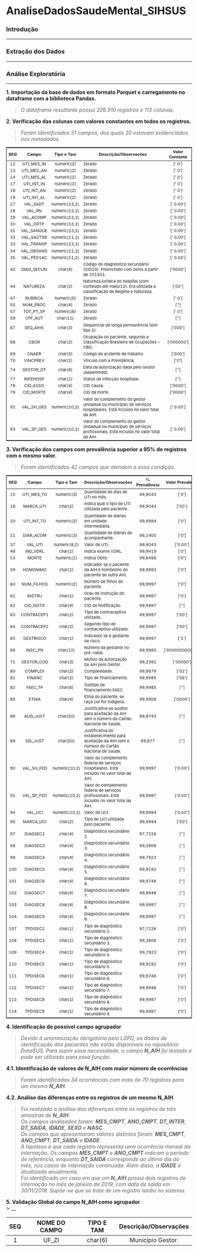 # AnaliseDadosSaudeMental_SIHSUS

### Introdução
---

### Extração dos Dados
---

### Análise Exploratória
---
**1. Importação da base de dados em formato Parquet e carregamento no dataframe com a biblioteca Pandas.**
   > _O dataframe resultante possui 326.910 registros e 113 colunas._

**2. Verificação das colunas com valores constantes em todos os registros.**
   > _Foram identificados 31 campos, dos quais 20 estavam evidenciados nos metadados._

<div style="text-align: center;">
    <table style="font-size: 11px; border: 1px solid black; border-collapse: collapse; width: 100%;">
    <thead>
        <tr>
        <th style="text-align: center;">SEQ</th>
        <th style="text-align: center;">Campo</th>
        <th style="text-align: center;">Tipo e Tam</th>
        <th>Descrição/Observações</th>
        <th style="text-align: center;">Valor Contante</th>
        </tr>
    </thead>
    <tbody>
        <tr><td style="text-align: center;">12</td><td style="text-align: center;">UTI_MES_IN</td><td style="text-align: center;">numeric(2)</td><td>Zerado</td><td style="text-align: center;">[' 0']</td></tr>
        <tr><td style="text-align: center;">13</td><td style="text-align: center;">UTI_MES_AN</td><td style="text-align: center;">numeric(2)</td><td>Zerado</td><td style="text-align: center;">[' 0']</td></tr>
        <tr><td style="text-align: center;">14</td><td style="text-align: center;">UTI_MES_AL</td><td style="text-align: center;">numeric(2)</td><td>Zerado</td><td style="text-align: center;">[' 0']</td></tr>
        <tr><td style="text-align: center;">17</td><td style="text-align: center;">UTI_INT_IN</td><td style="text-align: center;">numeric(2)</td><td>Zerado</td><td style="text-align: center;">[' 0']</td></tr>
        <tr><td style="text-align: center;">18</td><td style="text-align: center;">UTI_INT_AN</td><td style="text-align: center;">numeric(2)</td><td>Zerado</td><td style="text-align: center;">[' 0']</td></tr>
        <tr><td style="text-align: center;">19</td><td style="text-align: center;">UTI_INT_AL</td><td style="text-align: center;">numeric(2)</td><td>Zerado</td><td style="text-align: center;">[' 0']</td></tr>
        <tr><td style="text-align: center;">27</td><td style="text-align: center;">VAL_SADT</td><td style="text-align: center;">numeric(13,2)</td><td>Zerado</td><td style="text-align: center;">[' 0.00']</td></tr>
        <tr><td style="text-align: center;">28</td><td style="text-align: center;">VAL_RN</td><td style="text-align: center;">numeric(13,2)</td><td>Zerado</td><td style="text-align: center;">[' 0.00']</td></tr>
        <tr><td style="text-align: center;">29</td><td style="text-align: center;">VAL_ACOMP</td><td style="text-align: center;">numeric(13,2)</td><td>Zerado</td><td style="text-align: center;">[' 0.00']</td></tr>
        <tr><td style="text-align: center;">30</td><td style="text-align: center;">VAL_ORTP</td><td style="text-align: center;">numeric(13,2)</td><td>Zerado</td><td style="text-align: center;">[' 0.00']</td></tr>
        <tr><td style="text-align: center;">31</td><td style="text-align: center;">VAL_SANGUE</td><td style="text-align: center;">numeric(13,2)</td><td>Zerado</td><td style="text-align: center;">[' 0.00']</td></tr>
        <tr><td style="text-align: center;">32</td><td style="text-align: center;">VAL_SADTSR</td><td style="text-align: center;">numeric(11,2)</td><td>Zerado</td><td style="text-align: center;">[' 0.00']</td></tr>
        <tr><td style="text-align: center;">33</td><td style="text-align: center;">VAL_TRANSP</td><td style="text-align: center;">numeric(13,2)</td><td>Zerado</td><td style="text-align: center;">[' 0.00']</td></tr>
        <tr><td style="text-align: center;">34</td><td style="text-align: center;">VAL_OBSANG</td><td style="text-align: center;">numeric(11,2)</td><td>Zerado</td><td style="text-align: center;">[' 0.00']</td></tr>
        <tr><td style="text-align: center;">35</td><td style="text-align: center;">VAL_PED1AC</td><td style="text-align: center;">numeric(11,2)</td><td>Zerado</td><td style="text-align: center;">[' 0.00']</td></tr>
        <tr><td style="text-align: center;">42</td><td style="text-align: center;">DIAG_SECUN</td><td style="text-align: center;">char(4)</td><td>Código do diagnóstico secundário (CID10). Preenchido com zeros a partir de 201501.</td><td style="text-align: center;">['0000']</td></tr>
        <tr><td style="text-align: center;">44</td><td style="text-align: center;">NATUREZA</td><td style="text-align: center;">char(2)</td><td>Natureza jurídica do hospital (com conteúdo até maio/12). Era utilizada a classificação de Regime e Natureza.</td><td style="text-align: center;">['00']</td></tr>
        <tr><td style="text-align: center;">47</td><td style="text-align: center;">RUBRICA</td><td style="text-align: center;">numeric(5)</td><td>Zerado</td><td style="text-align: center;">[' 0']</td></tr>
        <tr><td style="text-align: center;">55</td><td style="text-align: center;">NUM_PROC</td><td style="text-align: center;">char(4)</td><td>Zerado</td><td style="text-align: center;">['']</td></tr>
        <tr><td style="text-align: center;">57</td><td style="text-align: center;">TOT_PT_SP</td><td style="text-align: center;">numeric(6)</td><td>Zerado</td><td style="text-align: center;">[' 0']</td></tr>
        <tr><td style="text-align: center;">58</td><td style="text-align: center;">CPF_AUT</td><td style="text-align: center;">char(11)</td><td>Zerado</td><td style="text-align: center;">['']</td></tr>
        <tr><td style="text-align: center;">67</td><td style="text-align: center;">SEQ_AIH5</td><td style="text-align: center;">char(3)</td><td>Sequencial de longa permanência (AIH tipo 5).</td><td style="text-align: center;">['000']</td></tr>
        <tr><td style="text-align: center;">68</td><td style="text-align: center;">CBOR</td><td style="text-align: center;">char(3)</td><td>Ocupação do paciente, segundo a Classificação Brasileira de Ocupações – CBO.</td><td style="text-align: center;">['000000']</td></tr>
        <tr><td style="text-align: center;">69</td><td style="text-align: center;">CNAER</td><td style="text-align: center;">char(3)</td><td>Código de acidente de trabalho.</td><td style="text-align: center;">['000']</td></tr>
        <tr><td style="text-align: center;">70</td><td style="text-align: center;">VINCPREV</td><td style="text-align: center;">char(1)</td><td>Vínculo com a Previdência.</td><td style="text-align: center;">['0']</td></tr>
        <tr><td style="text-align: center;">74</td><td style="text-align: center;">GESTOR_DT</td><td style="text-align: center;">char(8)</td><td>Data da autorização dada pelo Gestor (aaaammdd).</td><td style="text-align: center;">['']</td></tr>
        <tr><td style="text-align: center;">77</td><td style="text-align: center;">INFEHOSP</td><td style="text-align: center;">char(1)</td><td>Status de infecção hospitalar.</td><td style="text-align: center;">['']</td></tr>
        <tr><td style="text-align: center;">78</td><td style="text-align: center;">CID_ASSO</td><td style="text-align: center;">char(4)</td><td>CID causa.</td><td style="text-align: center;">['0000']</td></tr>
        <tr><td style="text-align: center;">79</td><td style="text-align: center;">CID_MORTE</td><td style="text-align: center;">char(4)</td><td>CID da morte.</td><td style="text-align: center;">['0000']</td></tr>
        <tr><td style="text-align: center;">92</td><td style="text-align: center;">VAL_SH_GES</td><td style="text-align: center;">numeric(10,2)</td><td>Valor do complemento do gestor (estadual ou municipal) de serviços hospitalares. Está incluído no valor total da AIH.</td><td style="text-align: center;">[' 0.00']</td></tr>
        <tr><td style="text-align: center;">93</td><td style="text-align: center;">VAL_SP_GES</td><td style="text-align: center;">numeric(10,2)</td><td>Valor do complemento do gestor (estadual ou municipal) de serviços profissionais. Está incluído no valor total da AIH.</td><td style="text-align: center;">[' 0.00']</td></tr>
    </tbody>
    </table>
</div>

**3. Verificação dos campos com prevalência superior a 95% de registros com o mesmo valor.**
   > _Foram identificados 42 campos que atendem a essa condição._

<div style="text-align: center;">
    <table style="font-size: 11px; border: 1px solid black; border-collapse: collapse; width: 100%;">
  <thead>
    <tr>
      <th style="text-align: center;">SEQ</th>
      <th style="text-align: center;">Campo</th>
      <th style="text-align: center;">Tipo e Tam</th>
      <th>Descrição/Observações</th>
      <th style="text-align: center;">% Prevalência</th>
      <th style="text-align: center;">Valor Prevalente</th>
    </tr>
  </thead>
  <tbody>
    <tr><td style="text-align: center;">15</td><td style="text-align: center;">UTI_MES_TO</td><td style="text-align: center;">numeric(3)</td><td>Quantidade de dias de UTI no mês.</td><td style="text-align: center;">99,9043</td><td style="text-align: center;">['0']</td></tr>
    <tr><td style="text-align: center;">16</td><td style="text-align: center;">MARCA_UTI</td><td style="text-align: center;">char(2)</td><td>Indica qual o tipo de UTI utilizada pelo paciente.</td><td style="text-align: center;">99,9043</td><td style="text-align: center;">['00']</td></tr>
    <tr><td style="text-align: center;">20</td><td style="text-align: center;">UTI_INT_TO</td><td style="text-align: center;">numeric(3)</td><td>Quantidade de diárias em unidade intermediária.</td><td style="text-align: center;">99,9994</td><td style="text-align: center;">['0']</td></tr>
    <tr><td style="text-align: center;">21</td><td style="text-align: center;">DIAR_ACOM</td><td style="text-align: center;">numeric(3)</td><td>Quantidade de diárias de acompanhante.</td><td style="text-align: center;">96,1405</td><td style="text-align: center;">['0']</td></tr>
    <tr><td style="text-align: center;">37</td><td style="text-align: center;">VAL_UTI</td><td style="text-align: center;">numeric(8,2)</td><td>Valor de UTI.</td><td style="text-align: center;">99,9043</td><td style="text-align: center;">['0.00']</td></tr>
    <tr><td style="text-align: center;">48</td><td style="text-align: center;">IND_VDRL</td><td style="text-align: center;">char(1)</td><td>Indica exame VDRL.</td><td style="text-align: center;">99,9419</td><td style="text-align: center;">['0']</td></tr>
    <tr><td style="text-align: center;">53</td><td style="text-align: center;">MORTE</td><td style="text-align: center;">numeric(1)</td><td>Indica Óbito</td><td style="text-align: center;">99,8498</td><td style="text-align: center;">['0']</td></tr>
    <tr><td style="text-align: center;">59</td><td style="text-align: center;">HOMONIMO</td><td style="text-align: center;">char(1)</td><td>Indicador se o paciente da AIH é homônimo do paciente de outra AIH.</td><td style="text-align: center;">99,9893</td><td style="text-align: center;">['0']</td></tr>
    <tr><td style="text-align: center;">60</td><td style="text-align: center;">NUM_FILHOS</td><td style="text-align: center;">numeric(2)</td><td>Número de filhos do paciente.</td><td style="text-align: center;">99,9997</td><td style="text-align: center;">['0']</td></tr>
    <tr><td style="text-align: center;">61</td><td style="text-align: center;">INSTRU</td><td style="text-align: center;">char(1)</td><td>Grau de instrução do paciente.</td><td style="text-align: center;">99,9997</td><td style="text-align: center;">['0']</td></tr>
    <tr><td style="text-align: center;">62</td><td style="text-align: center;">CID_NOTIF</td><td style="text-align: center;">char(4)</td><td>CID de Notificação.</td><td style="text-align: center;">99,9997</td><td style="text-align: center;">['']</td></tr>
    <tr><td style="text-align: center;">63</td><td style="text-align: center;">CONTRACEP1</td><td style="text-align: center;">char(2)</td><td>Tipo de contraceptivo utilizado.</td><td style="text-align: center;">99,9997</td><td style="text-align: center;">['00']</td></tr>
    <tr><td style="text-align: center;">64</td><td style="text-align: center;">CONTRACEP2</td><td style="text-align: center;">char(2)</td><td>Segundo tipo de contraceptivo utilizado.</td><td style="text-align: center;">99,9997</td><td style="text-align: center;">['00']</td></tr>
    <tr><td style="text-align: center;">65</td><td style="text-align: center;">GESTRISCO</td><td style="text-align: center;">char(1)</td><td>Indicador se é gestante de risco.</td><td style="text-align: center;">99,9997</td><td style="text-align: center;">['1']</td></tr>
    <tr><td style="text-align: center;">66</td><td style="text-align: center;">INSC_PN</td><td style="text-align: center;">char(12)</td><td>Número da gestante no pré-natal.</td><td style="text-align: center;">99,9985</td><td style="text-align: center;">['000000000000']</td></tr>
    <tr><td style="text-align: center;">71</td><td style="text-align: center;">GESTOR_COD</td><td style="text-align: center;">char(3)</td><td>Motivo de autorização da AIH pelo Gestor.</td><td style="text-align: center;">99,2392</td><td style="text-align: center;">['00000']</td></tr>
    <tr><td style="text-align: center;">80</td><td style="text-align: center;">COMPLEX</td><td style="text-align: center;">char(2)</td><td>Complexidade.</td><td style="text-align: center;">99,9979</td><td style="text-align: center;">['02']</td></tr>
    <tr><td style="text-align: center;">81</td><td style="text-align: center;">FINANC</td><td style="text-align: center;">char(2)</td><td>Tipo de financiamento.</td><td style="text-align: center;">99,9985</td><td style="text-align: center;">['06']</td></tr>
    <tr><td style="text-align: center;">82</td><td style="text-align: center;">FAEC_TP</td><td style="text-align: center;">char(6)</td><td>Subtipo de financiamento FAEC.</td><td style="text-align: center;">99,9985</td><td style="text-align: center;">['']</td></tr>
    <tr><td style="text-align: center;">85</td><td style="text-align: center;">ETNIA</td><td style="text-align: center;">char(4)</td><td>Etnia do paciente, se raça cor for indígena.</td><td style="text-align: center;">99,9908</td><td style="text-align: center;">['0000']</td></tr>
    <tr><td style="text-align: center;">88</td><td style="text-align: center;">AUD_JUST</td><td style="text-align: center;">char(50)</td><td>Justificativa do auditor para aceitação da AIH sem o número do Cartão Nacional de Saúde.</td><td style="text-align: center;">99,8743</td><td style="text-align: center;">['']</td></tr>
    <tr><td style="text-align: center;">89</td><td style="text-align: center;">SIS_JUST</td><td style="text-align: center;">char(50)</td><td>Justificativa do estabelecimento para aceitação da AIH sem o número do Cartão Nacional de Saúde.</td><td style="text-align: center;">99,877</td><td style="text-align: center;">['']</td></tr>
    <tr><td style="text-align: center;">90</td><td style="text-align: center;">VAL_SH_FED</td><td style="text-align: center;">numeric(10,2)</td><td>Valor do complemento federal de serviços hospitalares. Está incluído no valor total da AIH.</td><td style="text-align: center;">99,9997</td><td style="text-align: center;">['0.00']</td></tr>
    <tr><td style="text-align: center;">91</td><td style="text-align: center;">VAL_SP_FED</td><td style="text-align: center;">numeric(10,2)</td><td>Valor do complemento federal de serviços profissionais. Está incluído no valor total da AIH.</td><td style="text-align: center;">99,9997</td><td style="text-align: center;">['0.00']</td></tr>
    <tr><td style="text-align: center;">94</td><td style="text-align: center;">VAL_UCI</td><td style="text-align: center;">numeric(10,2)</td><td>Valor de UCI.</td><td style="text-align: center;">99,9994</td><td style="text-align: center;">['0.00']</td></tr>
    <tr><td style="text-align: center;">95</td><td style="text-align: center;">MARCA_UCI</td><td style="text-align: center;">char(2)</td><td>Tipo de UCI utilizada pelo paciente.</td><td style="text-align: center;">99,9994</td><td style="text-align: center;">['00']</td></tr>
    <tr><td style="text-align: center;">97</td><td style="text-align: center;">DIAGSEC2</td><td style="text-align: center;">char(4)</td><td>Diagnóstico secundário 2.</td><td style="text-align: center;">97,7226</td><td style="text-align: center;">['']</td></tr>
    <tr><td style="text-align: center;">98</td><td style="text-align: center;">DIAGSEC3</td><td style="text-align: center;">char(4)</td><td>Diagnóstico secundário 3.</td><td style="text-align: center;">99,3806</td><td style="text-align: center;">['']</td></tr>
    <tr><td style="text-align: center;">99</td><td style="text-align: center;">DIAGSEC4</td><td style="text-align: center;">char(4)</td><td>Diagnóstico secundário 4.</td><td style="text-align: center;">99,7923</td><td style="text-align: center;">['']</td></tr>
    <tr><td style="text-align: center;">100</td><td style="text-align: center;">DIAGSEC5</td><td style="text-align: center;">char(4)</td><td>Diagnóstico secundário 5.</td><td style="text-align: center;">99,9192</td><td style="text-align: center;">['']</td></tr>
    <tr><td style="text-align: center;">101</td><td style="text-align: center;">DIAGSEC6</td><td style="text-align: center;">char(4)</td><td>Diagnóstico secundário 6.</td><td style="text-align: center;">99,9746</td><td style="text-align: center;">['']</td></tr>
    <tr><td style="text-align: center;">102</td><td style="text-align: center;">DIAGSEC7</td><td style="text-align: center;">char(4)</td><td>Diagnóstico secundário 7.</td><td style="text-align: center;">99,9948</td><td style="text-align: center;">['']</td></tr>
    <tr><td style="text-align: center;">103</td><td style="text-align: center;">DIAGSEC8</td><td style="text-align: center;">char(4)</td><td>Diagnóstico secundário 8.</td><td style="text-align: center;">99,9997</td><td style="text-align: center;">['']</td></tr>
    <tr><td style="text-align: center;">104</td><td style="text-align: center;">DIAGSEC9</td><td style="text-align: center;">char(4)</td><td>Diagnóstico secundário 9.</td><td style="text-align: center;">99,9997</td><td style="text-align: center;">['']</td></tr>
    <tr><td style="text-align: center;">107</td><td style="text-align: center;">TPDISEC2</td><td style="text-align: center;">char(1)</td><td>Tipo de diagnóstico secundário 2.</td><td style="text-align: center;">97,7226</td><td style="text-align: center;">['0']</td></tr>
    <tr><td style="text-align: center;">108</td><td style="text-align: center;">TPDISEC3</td><td style="text-align: center;">char(1)</td><td>Tipo de diagnóstico secundário 3.</td><td style="text-align: center;">99,3806</td><td style="text-align: center;">['0']</td></tr>
    <tr><td style="text-align: center;">109</td><td style="text-align: center;">TPDISEC4</td><td style="text-align: center;">char(1)</td><td>Tipo de diagnóstico secundário 4.</td><td style="text-align: center;">99,7923</td><td style="text-align: center;">['0']</td></tr>
    <tr><td style="text-align: center;">110</td><td style="text-align: center;">TPDISEC5</td><td style="text-align: center;">char(1)</td><td>Tipo de diagnóstico secundário 5.</td><td style="text-align: center;">99,9192</td><td style="text-align: center;">['0']</td></tr>
    <tr><td style="text-align: center;">111</td><td style="text-align: center;">TPDISEC6</td><td style="text-align: center;">char(1)</td><td>Tipo de diagnóstico secundário 6.</td><td style="text-align: center;">99,9746</td><td style="text-align: center;">['0']</td></tr>
    <tr><td style="text-align: center;">112</td><td style="text-align: center;">TPDISEC7</td><td style="text-align: center;">char(1)</td><td>Tipo de diagnóstico secundário 7.</td><td style="text-align: center;">99,9948</td><td style="text-align: center;">['0']</td></tr>
    <tr><td style="text-align: center;">113</td><td style="text-align: center;">TPDISEC8</td><td style="text-align: center;">char(1)</td><td>Tipo de diagnóstico secundário 8.</td><td style="text-align: center;">99,9997</td><td style="text-align: center;">['0']</td></tr>
    <tr><td style="text-align: center;">114</td><td style="text-align: center;">TPDISEC9</td><td style="text-align: center;">char(1)</td><td>Tipo de diagnóstico secundário 9.</td><td style="text-align: center;">99,9997</td><td style="text-align: center;">['0']</td></tr>
  </tbody>
</table>
</div>

**4. Identificação de possível campo agrupador**  
   > _Devido à anonimização obrigatória pela LGPD, os dados de identificação dos pacientes não estão disponíveis no repositório DataSUS._
   > _Para suprir essa necessidade, o campo **N_AIH** foi testado e pode ser utilizado para essa função._  

**4.1. Identificação de valores de **N_AIH** com maior número de ocorrências**
   > _Foram identificadas 34 ocorrências com mais de 70 registros para um mesmo **N_AIH**._  

**4.2. Análise das diferenças entre os registros de um mesmo **N_AIH****
   > _Foi realizada a análise das diferenças entre os registros de três amostras de **N_AIH**._  
   > _Os campos analisados foram: **MES_CMPT**, **ANO_CMPT**, **DT_INTER**, **DT_SAIDA**, **IDADE**, **SEXO** e **NASC**._  
   > _Os campos que apresentaram valores distintos foram: **MES_CMPT**, **ANO_CMPT**, **DT_SAIDA** e **IDADE**._  
   > _A hipótese é que cada registro representa uma ocorrência mensal da internação. Os campos **MES_CMPT** e **ANO_CMPT** indicam o período de referência, enquanto **DT_SAIDA** corresponde ao último dia do mês, nos casos de internação continuada. Além disso, a **IDADE** é atualizada anualmente._  
   > _Foi identificado um caso em que um **N_AIH** possui dois registros de internação no mês de janeiro de 2019, com data de saída em 30/11/2018. Supõe-se que se trate de um registro tardio no sistema._  

**5. Validação Global do campo N_AIH como agrupador**  
    > __ 

| SEQ | NOME DO CAMPO | TIPO E TAM | Descrição/Observações |
| :---: | :---: | :---: | :---: |
| 1 | UF_ZI | char(6) | Município Gestor. |